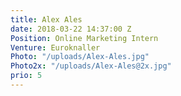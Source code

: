```yaml
---
title: Alex Ales
date: 2018-03-22 14:37:00 Z
Position: Online Marketing Intern
Venture: Euroknaller
Photo: "/uploads/Alex-Ales.jpg"
Photo2x: "/uploads/Alex-Ales@2x.jpg"
prio: 5
---
```


